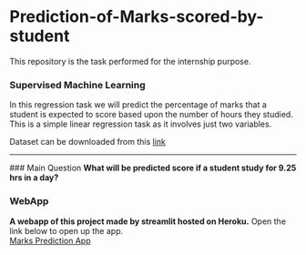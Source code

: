 # Prediction-of-Marks-scored-by-student
This repository is the task performed for the internship purpose.


### Supervised Machine Learning

In this regression task we will predict the percentage of marks that a student is expected to score based upon the number of hours they studied. This is a simple linear regression task as it involves just two variables.

Dataset can be downloaded from this <a href="https://raw.githubusercontent.com/SoleCodr/Prediction-of-Marks-scored-by-student/master/Data.txt?token=AGEY7MBIGAHSIIG6U7BN7ES7FWEOO">link</a>


<hr>
### Main Question
<b>What will be predicted score if a student study for 9.25 hrs in a day? </b>

### WebApp
**A webapp of this project made by streamlit hosted on Heroku.**
Open the link below to open up the app.<br>
[Marks Prediction App](https://marks-prediction1.herokuapp.com/)
